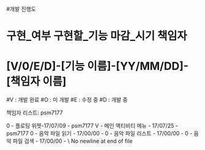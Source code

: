 #개발 진행도
# 구현_여부 구현할_기능 마감_시기 책임자
# [V/0/E/D]-[기능 이름]-[YY/MM/DD]-[책임자 이름]
#V : 개발 완료
#O : 미 개발
#E : 수정 중
#D : 개발 중

책임자 리스트:
    psm7177

0 - 플로팅 위젯-17/07/09 - psm7177
V - 메인 액티비티 메뉴 - 17/07/25 - psm7177
0 - 음악 파일 읽기 - 17/00/00 -
0 - 음악 파일 리스트 - 17/00/00 -
0 - 음악 파일 검색 - 17/00/00 -
 \ No newline at end of file

